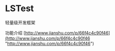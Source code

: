 # LSTest
轻量级开发框架

功能介绍 [http://www.jianshu.com/p/66f4c4c90f46](http://www.jianshu.com/p/66f4c4c90f46 "http://www.jianshu.com/p/66f4c4c90f46")
